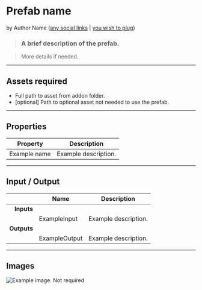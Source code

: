 # Prefab name
by Author Name ([any social links](https://example.com) | [you wish to plug](https://example.com))

> ### A brief description of the prefab.

> More details if needed.

---

## Assets required

- Full path to asset from addon folder.
- \[optional\] Path to optional asset not needed to use the prefab.

---

## Properties

| Property | Description |
| - | - |
| Example name | Example description.

---

## Input / Output

|| Name | Description |
| -: | - | - |
| **Inputs**
|| ExampleInput | Example description.
| **Outputs**
|| ExampleOutput | Example description.

---

## Images

![Example image. Not required](example_image.jpg)